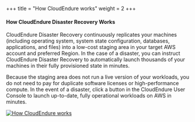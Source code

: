 +++
title = "How CloudEndure works"
weight = 2
+++

#### How CloudEndure Disaster Recovery Works

CloudEndure Disaster Recovery continuously replicates your machines (including operating system, system state configuration, databases, applications, and files) into a low-cost staging area in your target AWS account and preferred Region. In the case of a disaster, you can instruct CloudEndure Disaster Recovery to automatically launch thousands of your machines in their fully provisioned state in minutes.

Because the staging area does not run a live version of your workloads, you do not need to pay for duplicate software licenses or high-performance compute. In the event of a disaster, click a button in the CloudEndure User Console to launch up-to-date, fully operational workloads on AWS in minutes.

[![How CloudEndure works](https://d1.awsstatic.com/products/CloudEndure/CloudEndure_Disaster_Recovery_Architecture_v2.3ae714976d6a72508467f7e40546dffd712dae9d.jpg?classes=shadow)](https://d1.awsstatic.com/products/CloudEndure/CloudEndure_Disaster_Recovery_Architecture_v2.3ae714976d6a72508467f7e40546dffd712dae9d.jpg?classes=shadow)